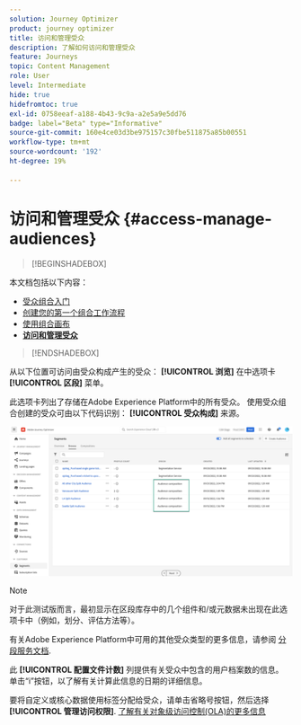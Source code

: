 ```yaml
---
solution: Journey Optimizer
product: journey optimizer
title: 访问和管理受众
description: 了解如何访问和管理受众
feature: Journeys
topic: Content Management
role: User
level: Intermediate
hide: true
hidefromtoc: true
exl-id: 0758eeaf-a188-4b43-9c9a-a2e5a9e5dd76
badge: label="Beta" type="Informative"
source-git-commit: 160e4ce03d3be975157c30fbe511875a85b00551
workflow-type: tm+mt
source-wordcount: '192'
ht-degree: 19%

---
```


# 访问和管理受众 {#access-manage-audiences}

>[!BEGINSHADEBOX]

本文档包括以下内容：

* [受众组合入门](get-started-audience-orchestration.md)
* [创建您的第一个组合工作流程](create-compositions.md)
* [使用组合画布](composition-canvas.md)
* **[访问和管理受众](access-audiences.md)**

>[!ENDSHADEBOX]

从以下位置可访问由受众构成产生的受众： **[!UICONTROL 浏览]** 在中选项卡 **[!UICONTROL 区段]** 菜单。

此选项卡列出了存储在Adobe Experience Platform中的所有受众。 使用受众组合创建的受众可由以下代码识别： **[!UICONTROL 受众构成]** 来源。

![](assets/audiences-list.png)

>[!NOTE]
>
>对于此测试版而言，最初显示在区段库存中的几个组件和/或元数据未出现在此选项卡中（例如，划分、评估方法等）。
>
>有关Adobe Experience Platform中可用的其他受众类型的更多信息，请参阅 [分段服务文档](https://experienceleague.adobe.com/docs/experience-platform/segmentation/ui/overview.html).

此 **[!UICONTROL 配置文件计数]** 列提供有关受众中包含的用户档案数的信息。 单击“i”按钮，以了解有关计算此信息的日期的详细信息。

要将自定义或核心数据使用标签分配给受众，请单击省略号按钮，然后选择 **[!UICONTROL 管理访问权限]**. [了解有关对象级访问控制(OLA)的更多信息](../administration/object-based-access.md)

<!--
-edit an audience?
-->
